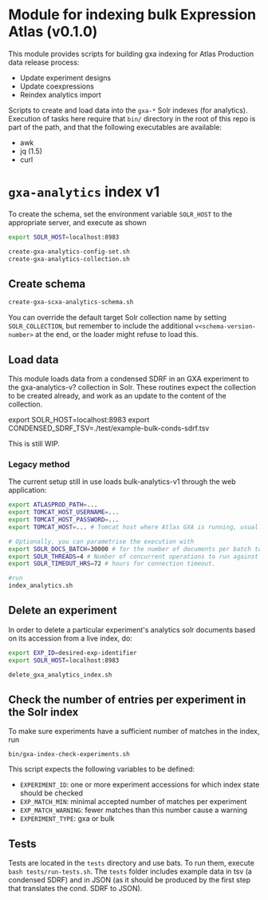 # Module for indexing bulk Expression Atlas (v0.1.0)

This module provides scripts for building gxa indexing for Atlas Production data release process:

- Update experiment designs
- Update coexpressions
- Reindex analytics import

Scripts to create and load data into the `gxa-*` Solr indexes (for analytics). Execution of tasks here require that `bin/` directory in the root of this repo is part of the path, and that the following executables are available:

- awk
- jq (1.5)
- curl

# `gxa-analytics` index v1

To create the schema, set the environment variable `SOLR_HOST` to the appropriate server, and execute as shown

```bash
export SOLR_HOST=localhost:8983

create-gxa-analytics-config-set.sh
create-gxa-analytics-collection.sh
```

## Create schema
```bash
create-gxa-scxa-analytics-schema.sh
```

You can override the default target Solr collection name by setting `SOLR_COLLECTION`, but remember to include the additional `v<schema-version-number>` at the end, or the loader might refuse to load this.

## Load data
This module loads data from a condensed SDRF in an GXA experiment to the gxa-analytics-v? collection in Solr. These routines expect the collection to be created already, and work as an update to the content of the collection.

export SOLR_HOST=localhost:8983
export CONDENSED_SDRF_TSV=./test/example-bulk-conds-sdrf.tsv

This is still WIP.

### Legacy method

The current setup still in use loads bulk-analytics-v1 through the web application:

```bash
export ATLASPROD_PATH=...
export TOMCAT_HOST_USERNAME=...
export TOMCAT_HOST_PASSWORD=...
export TOMCAT_HOST=... # Tomcat host where Atlas GXA is running, usually the prod environment.

# Optionally, you can parametrise the execution with
export SOLR_DOCS_BATCH=30000 # for the number of documents per batch to load to Solr
export SOLR_THREADS=4 # Number of concurrent operations to run against solr
export SOLR_TIMEOUT_HRS=72 # hours for connection timeout.

#run
index_analytics.sh
```

## Delete an experiment
In order to delete a particular experiment's analytics solr documents based on its accession from a live index, do:

```bash
export EXP_ID=desired-exp-identifier
export SOLR_HOST=localhost:8983

delete_gxa_analytics_index.sh
```

## Check the number of entries per experiment in the Solr index
To make sure experiments have a sufficient number of matches in the index, run  
```
bin/gxa-index-check-experiments.sh
```
This script expects the following variables to be defined:
- `EXPERIMENT_ID`: one or more experiment accessions for which index state should be checked
- `EXP_MATCH_MIN`: minimal accepted number of matches per experiment
- `EXP_MATCH_WARNING`: fewer matches than this number cause a warning
- `EXPERIMENT_TYPE`: gxa or bulk

## Tests
Tests are located in the `tests` directory and use bats. To run them, execute `bash tests/run-tests.sh`. The `tests` folder includes example data in tsv (a condensed SDRF) and in JSON (as it should be produced by the first step that translates the cond. SDRF to JSON).
